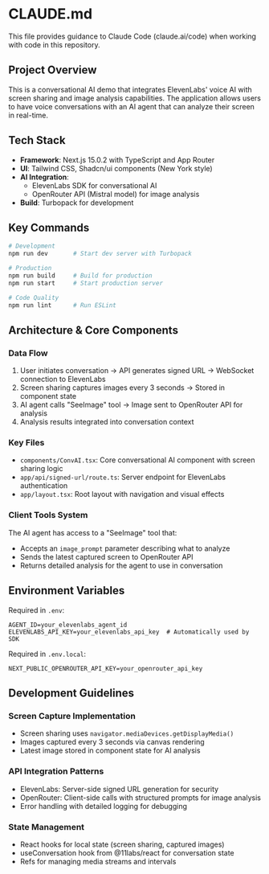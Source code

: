 # CLAUDE.md

This file provides guidance to Claude Code (claude.ai/code) when working with code in this repository.

## Project Overview

This is a conversational AI demo that integrates ElevenLabs' voice AI with screen sharing and image analysis capabilities. The application allows users to have voice conversations with an AI agent that can analyze their screen in real-time.

## Tech Stack

- **Framework**: Next.js 15.0.2 with TypeScript and App Router
- **UI**: Tailwind CSS, Shadcn/ui components (New York style)
- **AI Integration**: 
  - ElevenLabs SDK for conversational AI
  - OpenRouter API (Mistral model) for image analysis
- **Build**: Turbopack for development

## Key Commands

```bash
# Development
npm run dev       # Start dev server with Turbopack

# Production
npm run build     # Build for production
npm run start     # Start production server

# Code Quality
npm run lint      # Run ESLint
```

## Architecture & Core Components

### Data Flow
1. User initiates conversation → API generates signed URL → WebSocket connection to ElevenLabs
2. Screen sharing captures images every 3 seconds → Stored in component state
3. AI agent calls "SeeImage" tool → Image sent to OpenRouter API for analysis
4. Analysis results integrated into conversation context

### Key Files
- `components/ConvAI.tsx`: Core conversational AI component with screen sharing logic
- `app/api/signed-url/route.ts`: Server endpoint for ElevenLabs authentication
- `app/layout.tsx`: Root layout with navigation and visual effects

### Client Tools System
The AI agent has access to a "SeeImage" tool that:
- Accepts an `image_prompt` parameter describing what to analyze
- Sends the latest captured screen to OpenRouter API
- Returns detailed analysis for the agent to use in conversation

## Environment Variables

Required in `.env`:
```
AGENT_ID=your_elevenlabs_agent_id
ELEVENLABS_API_KEY=your_elevenlabs_api_key  # Automatically used by SDK
```

Required in `.env.local`:
```
NEXT_PUBLIC_OPENROUTER_API_KEY=your_openrouter_api_key
```

## Development Guidelines

### Screen Capture Implementation
- Screen sharing uses `navigator.mediaDevices.getDisplayMedia()`
- Images captured every 3 seconds via canvas rendering
- Latest image stored in component state for AI analysis

### API Integration Patterns
- ElevenLabs: Server-side signed URL generation for security
- OpenRouter: Client-side calls with structured prompts for image analysis
- Error handling with detailed logging for debugging

### State Management
- React hooks for local state (screen sharing, captured images)
- useConversation hook from @11labs/react for conversation state
- Refs for managing media streams and intervals